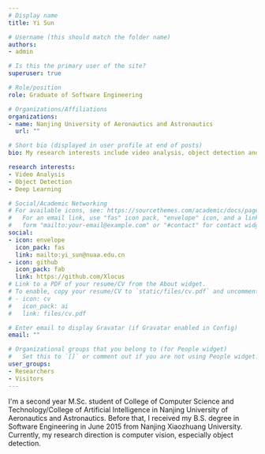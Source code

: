 ```yaml
---
# Display name
title: Yi Sun

# Username (this should match the folder name)
authors:
- admin

# Is this the primary user of the site?
superuser: true

# Role/position
role: Graduate of Software Engineering

# Organizations/Affiliations
organizations:
- name: Nanjing University of Aeronautics and Astronautics
  url: ""

# Short bio (displayed in user profile at end of posts)
bio: My research interests include video analysis, object detection and deep learning.

research interests:
- Video Analysis
- Object Detection
- Deep Learning

# Social/Academic Networking
# For available icons, see: https://sourcethemes.com/academic/docs/page-builder/#icons
#   For an email link, use "fas" icon pack, "envelope" icon, and a link in the
#   form "mailto:your-email@example.com" or "#contact" for contact widget.
social:
- icon: envelope
  icon_pack: fas
  link: mailto:yi_sun@nuaa.edu.cn
- icon: github
  icon_pack: fab
  link: https://github.com/Xlocus
# Link to a PDF of your resume/CV from the About widget.
# To enable, copy your resume/CV to `static/files/cv.pdf` and uncomment the lines below.
# - icon: cv
#   icon_pack: ai
#   link: files/cv.pdf

# Enter email to display Gravatar (if Gravatar enabled in Config)
email: ""

# Organizational groups that you belong to (for People widget)
#   Set this to `[]` or comment out if you are not using People widget.
user_groups:
- Researchers
- Visitors
---
```


I'm a second year M.Sc. student of College of Computer Science and Technology/College of Artificial Intelligence in Nanjing University of Aeronautics and Astronautics. Before that, I received my B.S. degree in Software Engineering in June 2015 from Nanjing Xiaozhuang University. 
Currently, my research direction is computer vision, especially object detection.
